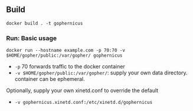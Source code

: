 ## Build 
```
docker build . -t gophernicus
```

### Run: Basic usage
```
docker run --hostname example.com -p 70:70 -v $HOME/gopher/public:/var/gopher/ gophernicus
```
* `-p` 70 forwards traffic to the docker container
* `-v $HOME/gopher/public:/var/gopher/`: supply your own data directory. container can be ephemeral. 

Optionally, supply your own xinetd.conf to override the default
* `-v gophernicus.xinetd.conf:/etc/xinetd.d/gophernicus`
